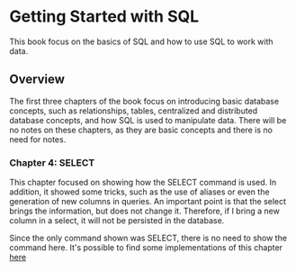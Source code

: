 # Getting Started with SQL

This book focus on the basics of SQL and how to use SQL to work with data.

## Overview

The first three chapters of the book focus on introducing basic database concepts, such as relationships, tables, centralized and distributed database concepts, and how SQL is used to manipulate data. There will be no notes on these chapters, as they are basic concepts and there is no need for notes.

### Chapter 4: SELECT


This chapter focused on showing how the SELECT command is used. In addition, it showed some tricks, such as the use of aliases or even the generation of new columns in queries. An important point is that the select brings the information, but does not change it. Therefore, if I bring a new column in a select, it will not be persisted in the database.

Since the only command shown was SELECT, there is no need to show the command here. It's possible to find some implementations of this chapter [here]()